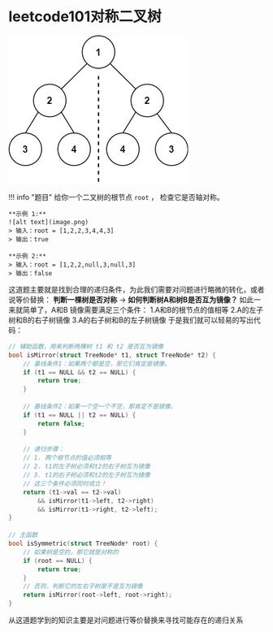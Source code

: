 # leetcode101对称二叉树
![alt text](image-1.png)

!!! info "题目"
    给你一个二叉树的根节点 `root` ， 检查它是否轴对称。

    **示例 1:**
    ![alt text](image.png)
    > 输入：root = [1,2,2,3,4,4,3]
    > 输出：true

    **示例 2:**
    > 输入：root = [1,2,2,null,3,null,3]
    > 输出：false

这道题主要就是找到合理的递归条件，为此我们需要对问题进行略微的转化，或者说等价替换：
**判断一棵树是否对称**  ->  **如何判断树A和树B是否互为镜像？**
如此一来就简单了，A和B 镜像需要满足三个条件：
1.A和B的根节点的值相等
2.A的左子树和B的右子树镜像
3.A的右子树和B的左子树镜像
于是我们就可以轻易的写出代码：
```c
// 辅助函数，用来判断两棵树 t1 和 t2 是否互为镜像
bool isMirror(struct TreeNode* t1, struct TreeNode* t2) {
    // 基线条件1：如果两个都是空，那它们肯定是镜像。
    if (t1 == NULL && t2 == NULL) {
        return true;
    }

    // 基线条件2：如果一个空一个不空，那肯定不是镜像。
    if (t1 == NULL || t2 == NULL) {
        return false;
    }

    // 递归步骤：
    // 1. 两个根节点的值必须相等
    // 2. t1的左子树必须和t2的右子树互为镜像
    // 3. t1的右子树必须和t2的左子树互为镜像
    // 这三个条件必须同时成立！
    return (t1->val == t2->val)
        && isMirror(t1->left, t2->right)
        && isMirror(t1->right, t2->left);
}

// 主函数
bool isSymmetric(struct TreeNode* root) {
    // 如果树是空的，那它就是对称的
    if (root == NULL) {
        return true;
    }
    // 否则，判断它的左右子树是不是互为镜像
    return isMirror(root->left, root->right);
}
```
从这道题学到的知识主要是对问题进行等价替换来寻找可能存在的递归关系
